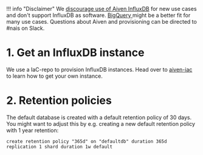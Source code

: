 !!! info "Disclaimer"
    We [discourage use of Aiven InfluxDB](/explanation/database/influxdb) for new use cases and don't support InfluxDB as software. [BigQuery ](/explanation/database/bigquery) might be a better fit for many use cases. Questions about Aiven and provisioning can be directed to #nais on Slack.

# 1. Get an InfluxDB instance 

We use a IaC-repo to provision InfluxDB instances. Head over to [aiven-iac](https://github.com/navikt/aiven-iac#influxdb) to learn how to get your own instance.

# 2. Retention policies
The default database is created with a default retention policy of 30 days. You might want to adjust this by e.g. creating a new default retention policy with 1 year retention:

```
create retention policy "365d" on "defaultdb" duration 365d replication 1 shard duration 1w default
```